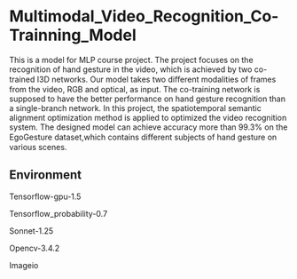 # Multimodal_Video_Recognition_Co-Trainning_Model

This is a model for MLP course project. The project focuses on the recognition of hand gesture in the video, which is achieved by two co-trained I3D networks. Our model takes two diﬀerent modalities of frames from the video, RGB and optical, as input. The co-training network is supposed to have the better performance on hand gesture recognition than a single-branch network. In this project, the spatiotemporal semantic alignment optimization method is applied to optimized the video recognition system. The designed model can achieve accuracy more than 99.3% on the EgoGesture dataset,which contains diﬀerent subjects of hand gesture on various scenes.


## Environment

Tensorflow-gpu-1.5

Tensorflow_probability-0.7

Sonnet-1.25

Opencv-3.4.2

Imageio
